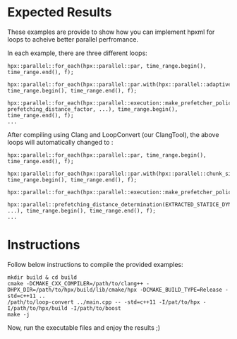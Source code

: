 
# Expected Results

These examples are provide to show how you can implement hpxml for loops to acheive better parallel perfromance. 

In each example, there are three different loops:


	hpx::parallel::for_each(hpx::parallel::par, time_range.begin(), time_range.end(), f);

	hpx::parallel::for_each(hpx::parallel::par.with(hpx::parallel::adaptive_chunk_size()), time_range.begin(), time_range.end(), f);	

	hpx::parallel::for_each(hpx::parallel::execution::make_prefetcher_policy(policy, prefetching_distance_factor, ...), time_range.begin(), time_range.end(), f);
	...

After compiling using Clang and LoopConvert (our ClangTool), the above loops will automatically changed to :

	hpx::parallel::for_each(hpx::parallel::par, time_range.begin(), time_range.end(), f);

	hpx::parallel::for_each(hpx::parallel::par.with(hpx::parallel::chunk_size_determination(EXTRACTED_STATICE_DYNAMIC_FEATURES)), time_range.begin(), time_range.end(), f);	

	hpx::parallel::for_each(hpx::parallel::execution::make_prefetcher_policy(policy, 
		hpx::parallel::prefetching_distance_determination(EXTRACTED_STATICE_DYNAMIC_FEATURES), ...), time_range.begin(), time_range.end(), f);
	...

# Instructions

Follow below instructions to compile the provided examples:

	mkdir build & cd build
	cmake -DCMAKE_CXX_COMPILER=/path/to/clang++ -DHPX_DIR=/path/to/hpx/build/lib/cmake/hpx -DCMAKE_BUILD_TYPE=Release -std=c++11 ..
	/path/to/loop-convert ../main.cpp -- -std=c++11 -I/pat/to/hpx -I/path/to/hpx/build -I/path/to/boost
	make -j


Now, run the executable files and enjoy the results ;)